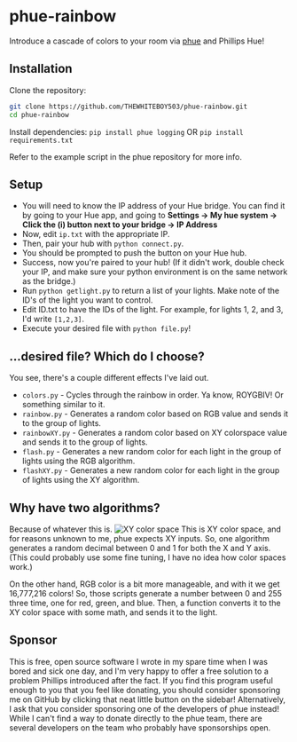 # phue-rainbow
Introduce a cascade of colors to your room via [phue](https://github.com/studioimaginaire/phue?tab=readme-ov-file#installation) and Phillips Hue!

## Installation
Clone the repository:
```bash
git clone https://github.com/THEWHITEBOY503/phue-rainbow.git
cd phue-rainbow
```
Install dependencies:
`pip install phue logging`
OR
`pip install requirements.txt`


Refer to the example script in the phue repository for more info.

## Setup
- You will need to know the IP address of your Hue bridge. You can find it by going to your Hue app, and going to **Settings -> My hue system -> Click the (i) button next to your bridge -> IP Address**
- Now, edit `ip.txt` with the appropriate IP.
- Then, pair your hub with `python connect.py`.
- You should be prompted to push the button on your Hue hub. 
- Success, now you're paired to your hub! (If it didn't work, double check your IP, and make sure your python environment is on the same network as the bridge.)
- Run `python getlight.py` to return a list of your lights. Make note of the ID's of the light you want to control.
- Edit ID.txt to have the IDs of the light. For example, for lights 1, 2, and 3, I'd write `[1,2,3]`.
- Execute your desired file with `python file.py`!

## ...desired file? Which do I choose?
You see, there's a couple different effects I've laid out. 

- `colors.py` - Cycles through the rainbow in order. Ya know, ROYGBIV! Or something similar to it. 
- `rainbow.py` - Generates a random color based on RGB value and sends it to the group of lights.
- `rainbowXY.py` - Generates a random color based on XY colorspace value and sends it to the group of lights.
- `flash.py` - Generates a new random color for each light in the group of lights using the RGB algorithm.
- `flashXY.py` - Generates a new random color for each light in the group of lights using the XY algorithm. 

## Why have two algorithms?
Because of whatever this is.
![XY color space](https://upload.wikimedia.org/wikipedia/commons/thumb/6/60/CIE1931xy_CIERGB.svg/1280px-CIE1931xy_CIERGB.svg.png)
This is XY color space, and for reasons unknown to me, phue expects XY inputs. So, one algorithm generates a random decimal between 0 and 1 for both the X and Y axis. (This could probably use some fine tuning, I have no idea how color spaces work.)

On the other hand, RGB color is a bit more manageable, and with it we get 16,777,216 colors! So, those scripts generate a number between 0 and 255 three time, one for red, green, and blue. Then, a function converts it to the XY color space with some math, and sends it to the light.

## Sponsor
This is free, open source software I wrote in my spare time when I was bored and sick one day, and I'm very happy to offer a free solution to a problem Phillips introduced after the fact. If you find this program useful enough to you that you feel like donating, you should consider sponsoring me on GitHub by clicking that neat little button on the sidebar! Alternatively, I ask that you consider sponsoring one of the developers of phue instead! While I can't find a way to donate directly to the phue team, there are several developers on the team who probably have sponsorships open. 
